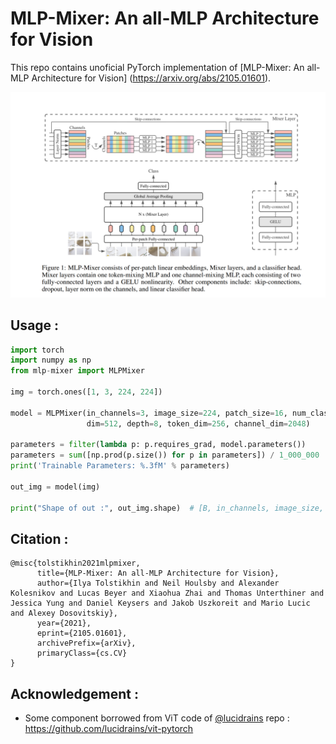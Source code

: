 # MLP-Mixer: An all-MLP Architecture for Vision
This repo contains unoficial PyTorch implementation of [MLP-Mixer: An all-MLP Architecture for Vision]
(https://arxiv.org/abs/2105.01601).

![](model.PNG)

## Usage :
```python
import torch
import numpy as np
from mlp-mixer import MLPMixer

img = torch.ones([1, 3, 224, 224])

model = MLPMixer(in_channels=3, image_size=224, patch_size=16, num_classes=1000,
                 dim=512, depth=8, token_dim=256, channel_dim=2048)

parameters = filter(lambda p: p.requires_grad, model.parameters())
parameters = sum([np.prod(p.size()) for p in parameters]) / 1_000_000
print('Trainable Parameters: %.3fM' % parameters)

out_img = model(img)

print("Shape of out :", out_img.shape)  # [B, in_channels, image_size, image_size]
```

## Citation : 
```
@misc{tolstikhin2021mlpmixer,
      title={MLP-Mixer: An all-MLP Architecture for Vision}, 
      author={Ilya Tolstikhin and Neil Houlsby and Alexander Kolesnikov and Lucas Beyer and Xiaohua Zhai and Thomas Unterthiner and Jessica Yung and Daniel Keysers and Jakob Uszkoreit and Mario Lucic and Alexey Dosovitskiy},
      year={2021},
      eprint={2105.01601},
      archivePrefix={arXiv},
      primaryClass={cs.CV}
}
```

## Acknowledgement :
* Some component borrowed from ViT code of  [@lucidrains](https://github.com/lucidrains) repo : https://github.com/lucidrains/vit-pytorch